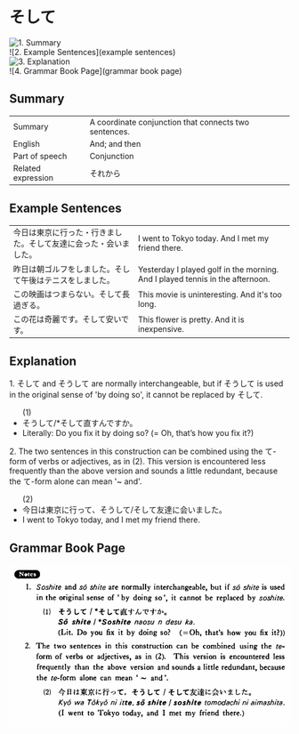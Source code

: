 # そして

![1. Summary](summary)<br>
![2. Example Sentences](example sentences)<br>
![3. Explanation](explanation)<br>
![4. Grammar Book Page](grammar book page)<br>


## Summary

<table><tr>   <td>Summary</td>   <td>A coordinate conjunction that connects two sentences.</td></tr><tr>   <td>English</td>   <td>And; and then</td></tr><tr>   <td>Part of speech</td>   <td>Conjunction</td></tr><tr>   <td>Related expression</td>   <td>それから</td></tr></table>

## Example Sentences

<table><tr>   <td>今日は東京に行った・行きました。そして友達に会った・会いました。</td>   <td>I went to Tokyo today. And I met my friend there.</td></tr><tr>   <td>昨日は朝ゴルフをしました。そして午後はテニスをしました。</td>   <td>Yesterday I played golf in the morning. And I played tennis in the afternoon.</td></tr><tr>   <td>この映画はつまらない。そして長過ぎる。</td>   <td>This movie is uninteresting. And it's too long.</td></tr><tr>   <td>この花は奇麗です。そして安いです。</td>   <td>This flower is pretty. And it is inexpensive.</td></tr></table>

## Explanation

<p>1. <span class="cloze">そして</span> and <span class="cloze">そうして</span> are normally interchangeable, but if <span class="cloze">そうして</span> is used in the original sense of 'by doing so', it cannot be replaced by <span class="cloze">そして</span>.</p>  <ul>(1) <li><span class="cloze">そうして</span>/*<span class="cloze">そして</span>直すんですか。</li> <li>Literally: Do you fix it by doing so? (= Oh, that’s how you fix it?)</li> </ul>  <p>2. The two sentences in this construction can be combined using the て-form of verbs or adjectives, as in (2). This version is encountered less frequently than the above version and sounds a little redundant, because the て-form alone can mean '~ and'.</p>  <ul>(2) <li>今日は東京に行って、<span class="cloze">そうして</span>/<span class="cloze">そして</span>友達に会いました。</li> <li>I went to Tokyo today, and I met my friend there.</li> </ul>

## Grammar Book Page

![](../img/Basicそして.png)

